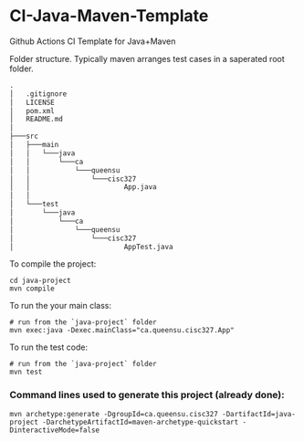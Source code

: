 # CI-Java-Maven-Template
Github Actions CI Template for Java+Maven

Folder structure. Typically maven arranges test cases in a saperated root folder. 

```cmd
.
│   .gitignore
│   LICENSE
│   pom.xml
│   README.md
│
├───src
│   ├───main
│   │   └───java
│   │       └───ca
│   │           └───queensu
│   │               └───cisc327
│   │                       App.java
│   │
│   └───test
│       └───java
│           └───ca
│               └───queensu
│                   └───cisc327
│                           AppTest.java
```

To compile the project:
```
cd java-project
mvn compile
```
To run the your main class:
```
# run from the `java-project` folder
mvn exec:java -Dexec.mainClass="ca.queensu.cisc327.App"
```
To run the test code:
```
# run from the `java-project` folder
mvn test
```

### Command lines used to generate this project (already done):
```
mvn archetype:generate -DgroupId=ca.queensu.cisc327 -DartifactId=java-project -DarchetypeArtifactId=maven-archetype-quickstart -DinteractiveMode=false
```
